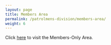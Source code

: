 ```yaml
---
layout: page
title: Members Area
permalink: /patrolmens-division/members-area/
weight: 6
---
```


Click [here](https://portal.bppa.org/) to visit the Members-Only Area.
